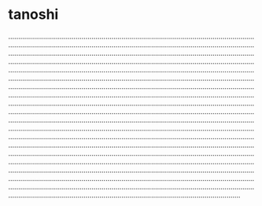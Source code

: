 # tanoshi

.........................................................................................................................................................................................................................................................................................................................................................................................................................................................................................................................................................................................................................................................................................................................................................................................................................................................................................................................................................................................................................................................................................................................................................................................................................................................................................................................................................................................................................................................................................................................................................................................................................................................................................................................................................................................................................................................................................................................................................................................................................................................................................................................................................................................................................................................................................................................................................................................................................................................................................................................................................................